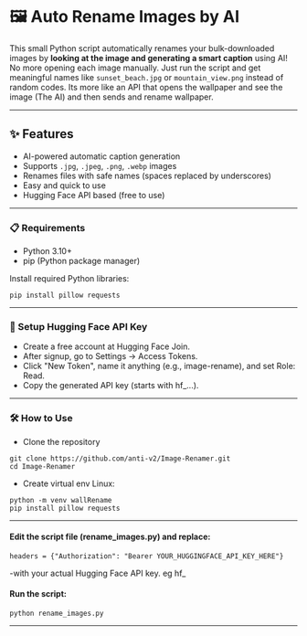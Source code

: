 
# 🖼️ Auto Rename Images by AI 

This small Python script automatically renames your bulk-downloaded images by **looking at the image and generating a smart caption** using AI!  
No more opening each image manually. Just run the script and get meaningful names like `sunset_beach.jpg` or `mountain_view.png` instead of random codes.
Its more like an API that opens the wallpaper and see the image (The AI) and then sends and rename wallpaper.

---

## ✨ Features

- AI-powered automatic caption generation
- Supports `.jpg`, `.jpeg`, `.png`, `.webp` images
- Renames files with safe names (spaces replaced by underscores)
- Easy and quick to use
- Hugging Face API based (free to use)

---

### 📋 Requirements

- Python 3.10+
- pip (Python package manager)

Install required Python libraries:

 ```
pip install pillow requests
```
---

### 🔑 Setup Hugging Face API Key

  -  Create a free account at Hugging Face Join.
  -  After signup, go to Settings → Access Tokens.
   - Click "New Token", name it anything (e.g., image-rename), and set Role: Read.
  - Copy the generated API key (starts with hf_...).

---

### 🛠️ How to Use
  - Clone the repository
  ```
git clone https://github.com/anti-v2/Image-Renamer.git
cd Image-Renamer
```
- Create virtual env Linux:
```
python -m venv wallRename
pip install pillow requests
```
---

#### Edit the script file (rename_images.py) and replace:
```
headers = {"Authorization": "Bearer YOUR_HUGGINGFACE_API_KEY_HERE"}
```
-with your actual Hugging Face API key. eg hf_
#### Run the script:
```
python rename_images.py
```
---
